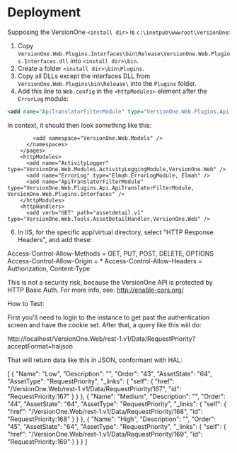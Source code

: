 # Deployment

Supposing the VersionOne `<install dir>` is `c:\inetpub\wwwroot\VersionOne`:

1. Copy `VersionOne.Web.Plugins.Interfaces\bin\Release\VersionOne.Web.Plugins.Interfaces.dll` into `<install dir>\bin`.
2. Create a folder `<install dir>\bin\Plugins`.
3. Copy all DLLs except the interfaces DLL from `VersionOne.Web.Plugins\bin\Release\` into the `Plugins` folder.
4. Add this line to `Web.config` in the `<httpModules>` element after the `ErrorLog` module:

```xml
<add name="ApiTranslatorFilterModule" type="VersionOne.Web.Plugins.Api.ApiTranslatorFilterModule, VersionOne.Web.Plugins.Interfaces" />     
```

In context, it should then look something like this:

```
        <add namespace="VersionOne.Web.Models" />
      </namespaces>
    </pages>
    <httpModules>
      <add name="ActivityLogger" type="VersionOne.Web.Modules.ActivityLoggingModule,VersionOne.Web" />
      <add name="ErrorLog" type="Elmah.ErrorLogModule, Elmah" />
      <add name="ApiTranslatorFilterModule" type="VersionOne.Web.Plugins.Api.ApiTranslatorFilterModule, VersionOne.Web.Plugins.Interfaces" />      
    </httpModules>
    <httpHandlers>
      <add verb="GET" path="assetdetail.v1" type="VersionOne.Web.Tools.AssetDetailHandler,VersionOne.Web" />
```

6. In IIS, for the specific app/virtual directory, select "HTTP Response Headers", and add these:

Access-Control-Allow-Methods = GET, PUT, POST, DELETE, OPTIONS
Access-Control-Allow-Origin = *
Access-Control-Allow-Headers = Authorization, Content-Type

This is not a security risk, because the VersionOne API is protected by HTTP Basic Auth. For more info, see: http://enable-cors.org/

How to Test:

First you'll need to login to the instance to get past the authentication screen and have the cookie set. After that, a query like this will do:

http://localhost/VersionOne.Web/rest-1.v1/Data/RequestPriority?acceptFormat=haljson

That will return data like this in JSON, conformant with HAL:

[
  {
    "Name": "Low",
    "Description": "",
    "Order": "43",
    "AssetState": "64",
    "AssetType": "RequestPriority",
    "_links": {
      "self": {
        "href": "/VersionOne.Web/rest-1.v1/Data/RequestPriority/167",
        "id": "RequestPriority:167"
      }
    }
  },
  {
    "Name": "Medium",
    "Description": "",
    "Order": "44",
    "AssetState": "64",
    "AssetType": "RequestPriority",
    "_links": {
      "self": {
        "href": "/VersionOne.Web/rest-1.v1/Data/RequestPriority/168",
        "id": "RequestPriority:168"
      }
    }
  },
  {
    "Name": "High",
    "Description": "",
    "Order": "45",
    "AssetState": "64",
    "AssetType": "RequestPriority",
    "_links": {
      "self": {
        "href": "/VersionOne.Web/rest-1.v1/Data/RequestPriority/169",
        "id": "RequestPriority:169"
      }
    }
  }
]

